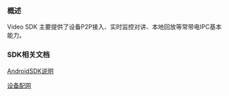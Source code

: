 ### 概述
Video SDK 主要提供了设备P2P接入、实时监控对讲、本地回放等常带电IPC基本能力。

### SDK相关文档
[AndroidSDK说明](https://github.com/tencentyun/iot-link-android/blob/master/sdk/video-link-android/doc/AndroidSDK%E8%AF%B4%E6%98%8E.md)

[设备配网](https://github.com/tencentyun/iot-link-android/blob/master/sdk/video-link-android/doc/%E8%AE%BE%E5%A4%87%E9%85%8D%E7%BD%91.md)

